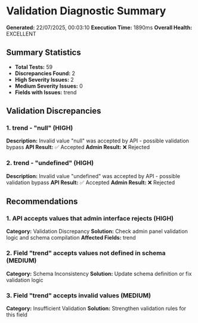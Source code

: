 # Validation Diagnostic Summary

**Generated:** 22/07/2025, 00:03:10
**Execution Time:** 1890ms
**Overall Health:** EXCELLENT

## Summary Statistics

- **Total Tests:** 59
- **Discrepancies Found:** 2
- **High Severity Issues:** 2
- **Medium Severity Issues:** 0
- **Fields with Issues:** trend

## Validation Discrepancies

### 1. trend - "null" (HIGH)
**Description:** Invalid value "null" was accepted by API - possible validation bypass
**API Result:** ✅ Accepted
**Admin Result:** ❌ Rejected

### 2. trend - "undefined" (HIGH)
**Description:** Invalid value "undefined" was accepted by API - possible validation bypass
**API Result:** ✅ Accepted
**Admin Result:** ❌ Rejected

## Recommendations

### 1. API accepts values that admin interface rejects (HIGH)
**Category:** Validation Discrepancy
**Solution:** Check admin panel validation logic and schema compilation
**Affected Fields:** trend

### 2. Field "trend" accepts values not defined in schema (MEDIUM)
**Category:** Schema Inconsistency
**Solution:** Update schema definition or fix validation logic

### 3. Field "trend" accepts invalid values (MEDIUM)
**Category:** Insufficient Validation
**Solution:** Strengthen validation rules for this field

